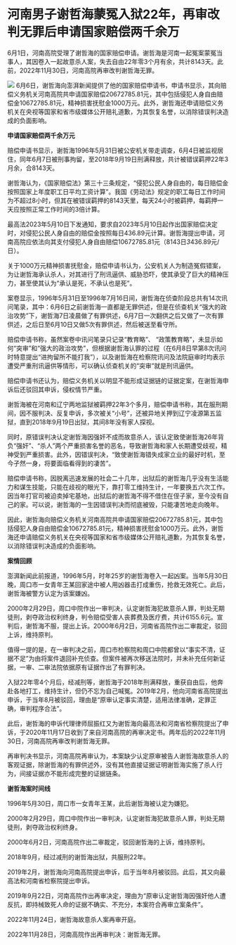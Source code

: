 

# 河南男子谢哲海蒙冤入狱22年，再审改判无罪后申请国家赔偿两千余万

6月1日，河南高院受理了谢哲海的国家赔偿申请。谢哲海是河南一起冤案蒙冤当事人，其因卷入一起故意杀人案，失去自由22年零3个月有余，共计8143天。此前，2022年11月30日，河南高院再审改判谢哲海无罪。

![](https://inews.gtimg.com/om_bt/OOsYMfu1eQ4QonJf_SVsKtaOoAdI9d9qXXUoRJg4VIoigAA/1000)
6月6日，谢哲海向澎湃新闻提供了他的国家赔偿申请书，申请书显示，其向赔偿义务机关河南高院共申请国家赔偿20672785.81元，其中包括侵犯人身自由赔偿金10672785.81元，精神损害抚慰金1000万元。此外，谢哲海还申请赔偿义务机关在央视等国家和省市级媒体公开赔礼道歉，为其恢复名誉，以消除错误判决造成的负面影响。

**申请国家赔偿两千余万元**

赔偿申请书显示，谢哲海1996年5月31日被公安机关带走调查，6月4日被监视居住，同年6月7日被刑事拘留，至2018年9月19日刑满释放，共计被错误羁押22年3月余，合8143天。

谢哲海认为，《国家赔偿法》第三十三条规定，“侵犯公民人身自由的，每日赔偿金按照国家上年度职工日平均工资计算”。我国《劳动法》规定的职工每日工作时间为不超过8小时，但其在被错误羁押的8143天里，每天24小时被羁押，每羁押一天应按照正常工作时间的3倍计算。

最高法2023年5月10日下发通知，要求自2023年5月10日起作出国家赔偿决定时，对侵犯公民人身自由的赔偿金按照每日436.89元计算。谢哲海提出申请，河南高院应依法向其支付侵犯人身自由赔偿10672785.81元（8143日*3*436.89元/日）。

关于1000万元精神损害抚慰金，赔偿申请书认为，公安机关人为制造冤假错案，为让谢哲海承认杀人，对其进行了刑讯逼供、威胁恐吓，使其承受了巨大的精神压力，甚至使其认为“承认是死，不承认也是死”。

案卷显示，1996年5月31日至1996年7月16日间，谢哲海在侦查阶段总共有14次讯问笔录，其中：6月6日之前谢哲海一直都是无罪供述，但是在侦查机关“强大的政治攻势”下，谢哲海7日凌晨做了有罪供述，6月7日一次翻供之后又做了一次有罪供述，之后日至6月10日又做5次有罪供述，然后被送至看守所。

赔偿申请书称，虽然案卷中讯问笔录只记录“教育略”、
“政策教育略”，未显示如何“突审”和“强大的政治攻势”，但根据谢哲海认罪的过程（在6月8日早第8次讯问时特意提出“进拘留所不能打我”），以及谢哲海在检察院讯问及法院庭审时均表示遭受严重刑讯逼供等情形，可以确认侦查机关的“突审”就是刑讯逼供。

赔偿申请书还认为，赔偿义务机关以明显不能形成证据链的证据定案，在谢哲海申诉后还驳回其申诉，侵权情节严重。

谢哲海被在河南和辽宁两地监狱被羁押22年3个多月，赔偿申请书称，其在服刑期间，因不服判决、反复申诉，多次被关“小号”，还被异地关押到辽宁凌源第五监狱，直到2018年9月19日出狱，其间8年没有家人探视。

同时，原错误判决认定谢哲海因强奸不成而故意杀人，该认定致使谢哲海26年背负“强奸”、“杀人”两个严重损害名誉的恶名，导致谢哲海和家人长期遭受歧视，精神受到严重损害。此外，因错误判决，“致使谢哲海错失成家立业的最好时机，至今孑然一身，将要面临看得到的凄苦”。

赔偿申请书称，因脱离迅速发展的社会二十几年，出狱后的谢哲海几乎没有生活能力和谋生技能，只能在歧视的眼光下，靠打零工维持生计，一年要换五六次工作。因当年打官司被迫卖掉宅基地，出狱后的谢哲海不得不借住在侄子家，至今没有自己的家。可以说，谢哲海的一生因错误判决而彻底被毁，只能凄苦地走向晚年。

因此，谢哲海向赔偿义务机关河南高院共申请国家赔偿20672785.81元，其中包括侵犯人身自由赔偿金10672785.81元，精神损害抚慰金1000万元。此外，谢哲海还申请赔偿义务机关在央视等国家和省市级媒体公开赔礼道歉，为其恢复名誉，以消除错误判决造成的负面影响。

**案情回顾**

澎湃新闻此前报道，1996年5月，时年25岁的谢哲海卷入一起凶案。当年5月30日晚，周口市一女青年王某回家途中被人用凶器击打成重伤，抢救无效死亡。此后，谢哲海被警方认定为该案嫌凶。

2000年2月29日，周口中院作出一审判决，认定谢哲海犯故意杀人罪，判处无期徒刑，剥夺政治权利终身，判令赔偿受害人丧葬费及医疗费，共计6155.6元。宣判后，谢哲海不服，提出上诉。2000年6月2日，河南省高院作出二审裁定，驳回上诉，维持原判。

值得一提的是，在一审判决之前，周口市检察院和周口中院都曾以“事实不清，证据不足”为由将案件退回补充侦查。但案件被再次移送法院时，并未补充任何新证据，一审、二审法院依据原有证据作出了有罪判决。

入狱22年零4个月后，经减刑等，谢哲海于2018年刑满释放，重获自由后，他奔赴各地打工，维持生计，但仍不忘为自己喊冤。2019年2月，他向河南省高院提出申诉，于当年8月被驳回，理由是“原审认定事实清楚，适用法律准确，定罪正确，审判程序合法”。

此后，谢哲海的申诉代理律师屈振红又为谢哲海向最高法和河南省检察院提出了申诉，于2020年11月17日收到了来自河南高院的再审决定书。两年后的2022年11月30日，河南高院再审改判谢哲海无罪。

再审判决书显示，河南高院再审认为，本案缺少认定原审被告人谢哲海故意杀人的客观证据，除谢哲海的有罪供述外，没有其他直接证据证明谢哲海实施了杀人行为，间接证据亦不能形成完整的证据链条。

**谢哲海案时间线**

1996年5月30日，周口市一女青年王某，此后谢哲海被认定为嫌犯。

2000年2月29日，周口中院作出一审判决，认定谢哲海犯故意杀人罪，判处无期徒刑，剥夺政治权利终身。

2000年6月2日，河南高院作出二审裁定，驳回谢哲海的上诉，维持原判。

2018年9月，经过减刑的谢哲海出狱，共服刑22年。

2019年2月，谢哲海向河南高院提出申诉，后于当年8月被驳回。此后，其又向最高法和河南省检察院提出申诉。

2019年9月22日，河南高院作出再审决定，理由为“原审认定谢哲海因强奸他人遭反抗，即持械致死人命的证据不确实、不充分，本案符合再审立案条件”。

2022年11月24日，谢哲海故意杀人案再审开庭。

2022年11月28日，河南高院作出再审判决：谢哲海无罪。

